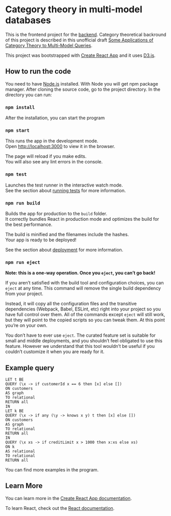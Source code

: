 # Category theory in multi-model databases

This is the frontend project for the [backend](https://github.com/valterUo/demo-system-backend-Haskell). Category theoretical backround of this project is described in this unofficial draft [Some Applications of Category Theory to Multi-Model Queries](https://www.overleaf.com/read/kqvkvrhcnmxv).

This project was bootstrapped with [Create React App](https://github.com/facebook/create-react-app) and it uses [D3.js](https://d3js.org/).

## How to run the code

You need to have [Node.js](https://nodejs.org/en/) installed. With Node you will get npm package manager. After cloning the source code, go to the project directory. In the directory you can run:

### `npm install`

After the installation, you can start the program

### `npm start`

This runs the app in the development mode.<br>
Open [http://localhost:3000](http://localhost:3000) to view it in the browser.

The page will reload if you make edits.<br>
You will also see any lint errors in the console.

### `npm test`

Launches the test runner in the interactive watch mode.<br>
See the section about [running tests](https://facebook.github.io/create-react-app/docs/running-tests) for more information.

### `npm run build`

Builds the app for production to the `build` folder.<br>
It correctly bundles React in production mode and optimizes the build for the best performance.

The build is minified and the filenames include the hashes.<br>
Your app is ready to be deployed!

See the section about [deployment](https://facebook.github.io/create-react-app/docs/deployment) for more information.

### `npm run eject`

**Note: this is a one-way operation. Once you `eject`, you can’t go back!**

If you aren’t satisfied with the build tool and configuration choices, you can `eject` at any time. This command will remove the single build dependency from your project.

Instead, it will copy all the configuration files and the transitive dependencies (Webpack, Babel, ESLint, etc) right into your project so you have full control over them. All of the commands except `eject` will still work, but they will point to the copied scripts so you can tweak them. At this point you’re on your own.

You don’t have to ever use `eject`. The curated feature set is suitable for small and middle deployments, and you shouldn’t feel obligated to use this feature. However we understand that this tool wouldn’t be useful if you couldn’t customize it when you are ready for it.

## Example query

```
LET t BE
QUERY (\x -> if customerId x == 6 then [x] else [])
ON customers
AS graph
TO relational
RETURN all
IN
LET k BE
QUERY (\x -> if any (\y -> knows x y) t then [x] else [])
ON customers
AS graph
TO relational
RETURN all
IN
QUERY (\x xs -> if creditLimit x > 1000 then x:xs else xs)
ON k
AS relational
TO relational
RETURN all
```

You can find more examples in the program.

## Learn More

You can learn more in the [Create React App documentation](https://facebook.github.io/create-react-app/docs/getting-started).

To learn React, check out the [React documentation](https://reactjs.org/).
